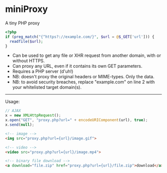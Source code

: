miniProxy
===

A tiny PHP proxy

````php
<?php
if (preg_match("{^https?://example.com/}", $url = @$_GET['url'])) {
  readfile($url);
}
````

- Can be used to get any file or XHR request from another domain, with or without HTTPS.
- Can proxy any URL, even if it contains its own GET parameters.
- Requires a PHP server (d'uh!)
- NB: doesn't proxy the original headers or MIME-types. Only the data.
- NB: to avoid security breaches, replace "example.com" on line 2 with your whitelisted target domain(s).

---

Usage:

````js
// AJAX
x = new XMLHttpRequest();
x.open("GET", "proxy.php?url=" + encodeURIComponent(url), true);
x.send(null);

````

````html
<!-- image -->
<img src="proxy.php?url={url}/image.gif">

<!-- video -->
<video src="proxy.php?url={url}/image.mp4">

<!-- binary file download -->
<a download="file.zip" href="proxy.php?url={url}/file.zip">download</a>
````
